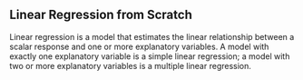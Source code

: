 ## Linear Regression from Scratch
Linear regression is a model that estimates the linear relationship between a scalar response and one or more explanatory variables. A model with exactly one explanatory variable is a simple linear regression; a model with two or more explanatory variables is a multiple linear regression.
